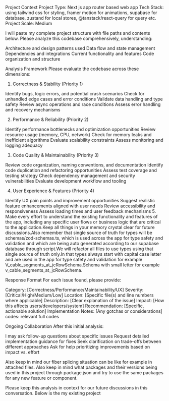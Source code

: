 Project Context
Project Type: Next js app router based web app
Tech Stack: using tailwind css for styling, framer motion for animations, supabase for database, zustand for local stores, @tanstack/react-query for query etc.
Project Scale: Medium

I will paste my complete project structure with file paths and contents below. Please analyze this codebase comprehensively, understanding:

Architecture and design patterns used
Data flow and state management
Dependencies and integrations
Current functionality and features
Code organization and structure

Analysis Framework
Please evaluate the codebase across these dimensions:
1. Correctness & Stability (Priority 1)

Identify bugs, logic errors, and potential crash scenarios
Check for unhandled edge cases and error conditions
Validate data handling and type safety
Review async operations and race conditions
Assess error handling and recovery mechanisms

2. Performance & Reliability (Priority 2)

Identify performance bottlenecks and optimization opportunities
Review resource usage (memory, CPU, network)
Check for memory leaks and inefficient algorithms
Evaluate scalability constraints
Assess monitoring and logging adequacy

3. Code Quality & Maintainability (Priority 3)

Review code organization, naming conventions, and documentation
Identify code duplication and refactoring opportunities
Assess test coverage and testing strategy
Check dependency management and security vulnerabilities
Evaluate development workflow and tooling

4. User Experience & Features (Priority 4)

Identify UX pain points and improvement opportunities
Suggest realistic feature enhancements aligned with user needs
Review accessibility and responsiveness
Assess loading times and user feedback mechanisms
5. Make every effort to understand the existing functionality and features of the app, including any specific user flows or business logic that are critical to the application.Keep all things in your memory crystal clear for future discussions.Also remember that single source of truth for types will be schemas/zod-schemas.ts, which is used across the app for type safety and validation and which are being auto generated according to our supabase database through script.We will refactor all files to use types using that single source of truth only.In that types always start with capital case letter and are used in the app for type safety and validation for example V_cable_segments_at_jcRowSchema.Schema with small letter for example v_cable_segments_at_jcRowSchema.

Response Format
For each issue found, please provide:

Category: [Correctness/Performance/Maintainability/UX]
Severity: [Critical/High/Medium/Low]
Location: [Specific file(s) and line numbers where applicable]
Description: [Clear explanation of the issue]
Impact: [How this affects users/developers/system]
Recommendation: [Specific, actionable solution]
Implementation Notes: [Any gotchas or considerations]
codes: relevant full codes

Ongoing Collaboration
After this initial analysis:

I may ask follow-up questions about specific issues
Request detailed implementation guidance for fixes
Seek clarification on trade-offs between different approaches
Ask for help prioritizing improvements based on impact vs. effort

Also keep in mind our fiber splicing situation can be like for example in attached files. Also keep in mind what packages and their versions being used in this project through package.json and try to use the same packages for any new feature or component.

Please keep this analysis in context for our future discussions in this conversation. Below is the my existing project
